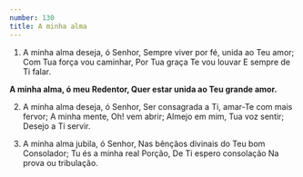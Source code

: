 ```yaml
---
number: 130
title: A minha alma
---
```


1. A minha alma deseja, ó Senhor,
  Sempre viver por fé, unida ao Teu amor;
  Com Tua força vou caminhar,
  Por Tua graça Te vou louvar
  E sempre de Ti falar.

  __A minha alma, ó meu Redentor,
  Quer estar unida ao Teu grande amor.__

2. A minha alma deseja, ó Senhor,
  Ser consagrada a Ti, amar-Te com mais fervor;
  A minha mente, Oh! vem abrir;
  Almejo em mim, Tua voz sentir;
  Desejo a Ti servir.

3. A minha alma jubila, ó Senhor,
  Nas bênçãos divinais do Teu bom Consolador;
  Tu és a minha real Porção,
  De Ti espero consolação
  Na prova ou tribulação.
